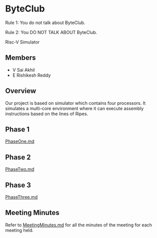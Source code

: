 # ByteClub
Rule 1: You do not talk about ByteClub.

Rule 2: You DO NOT TALK ABOUT ByteClub.

Risc-V Simulator

## Members
- V Sai Akhil
- E Rishikesh Reddy
  
## Overview
Our project is based on simulator which contains four processors. It simulates a multi-core environment where it can execute assembly instructions based on the lines of Ripes.

## Phase 1
[PhaseOne.md](PhaseOne.md)

## Phase 2
[PhaseTwo.md](PhaseTwo.md)

## Phase 3
[PhaseThree.md](PhaseThree.md)

## Meeting Minutes
Refer to [MeetingMinutes.md](MeetingMinutes.md) for all the minutes of the meeting for each meeting held.
